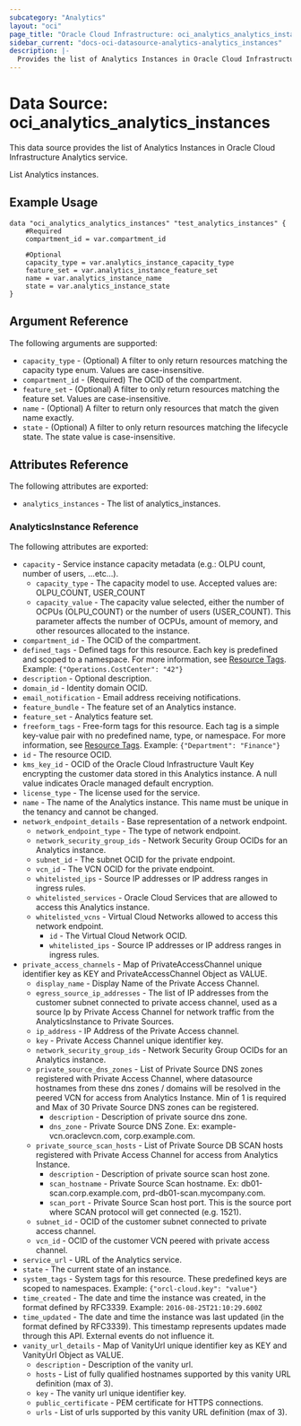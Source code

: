 ```yaml
---
subcategory: "Analytics"
layout: "oci"
page_title: "Oracle Cloud Infrastructure: oci_analytics_analytics_instances"
sidebar_current: "docs-oci-datasource-analytics-analytics_instances"
description: |-
  Provides the list of Analytics Instances in Oracle Cloud Infrastructure Analytics service
---
```


# Data Source: oci_analytics_analytics_instances
This data source provides the list of Analytics Instances in Oracle Cloud Infrastructure Analytics service.

List Analytics instances.


## Example Usage

```hcl
data "oci_analytics_analytics_instances" "test_analytics_instances" {
	#Required
	compartment_id = var.compartment_id

	#Optional
	capacity_type = var.analytics_instance_capacity_type
	feature_set = var.analytics_instance_feature_set
	name = var.analytics_instance_name
	state = var.analytics_instance_state
}
```

## Argument Reference

The following arguments are supported:

* `capacity_type` - (Optional) A filter to only return resources matching the capacity type enum. Values are case-insensitive. 
* `compartment_id` - (Required) The OCID of the compartment. 
* `feature_set` - (Optional) A filter to only return resources matching the feature set. Values are case-insensitive. 
* `name` - (Optional) A filter to return only resources that match the given name exactly. 
* `state` - (Optional) A filter to only return resources matching the lifecycle state. The state value is case-insensitive. 


## Attributes Reference

The following attributes are exported:

* `analytics_instances` - The list of analytics_instances.

### AnalyticsInstance Reference

The following attributes are exported:

* `capacity` - Service instance capacity metadata (e.g.: OLPU count, number of users, ...etc...). 
	* `capacity_type` - The capacity model to use. Accepted values are: OLPU_COUNT, USER_COUNT 
	* `capacity_value` - The capacity value selected, either the number of OCPUs (OLPU_COUNT) or the number of users (USER_COUNT). This parameter affects the number of OCPUs, amount of memory, and other resources allocated to the instance. 
* `compartment_id` - The OCID of the compartment. 
* `defined_tags` - Defined tags for this resource. Each key is predefined and scoped to a namespace. For more information, see [Resource Tags](https://docs.cloud.oracle.com/iaas/Content/General/Concepts/resourcetags.htm).  Example: `{"Operations.CostCenter": "42"}` 
* `description` - Optional description. 
* `domain_id` - Identity domain OCID. 
* `email_notification` - Email address receiving notifications. 
* `feature_bundle` - The feature set of an Analytics instance. 
* `feature_set` - Analytics feature set. 
* `freeform_tags` - Free-form tags for this resource. Each tag is a simple key-value pair with no predefined name, type, or namespace. For more information, see [Resource Tags](https://docs.cloud.oracle.com/iaas/Content/General/Concepts/resourcetags.htm).  Example: `{"Department": "Finance"}` 
* `id` - The resource OCID. 
* `kms_key_id` - OCID of the Oracle Cloud Infrastructure Vault Key encrypting the customer data stored in this Analytics instance. A null value indicates Oracle managed default encryption. 
* `license_type` - The license used for the service. 
* `name` - The name of the Analytics instance. This name must be unique in the tenancy and cannot be changed. 
* `network_endpoint_details` - Base representation of a network endpoint. 
	* `network_endpoint_type` - The type of network endpoint. 
	* `network_security_group_ids` - Network Security Group OCIDs for an Analytics instance. 
	* `subnet_id` - The subnet OCID for the private endpoint. 
	* `vcn_id` - The VCN OCID for the private endpoint. 
	* `whitelisted_ips` - Source IP addresses or IP address ranges in ingress rules. 
	* `whitelisted_services` - Oracle Cloud Services that are allowed to access this Analytics instance. 
	* `whitelisted_vcns` - Virtual Cloud Networks allowed to access this network endpoint. 
		* `id` - The Virtual Cloud Network OCID. 
		* `whitelisted_ips` - Source IP addresses or IP address ranges in ingress rules. 
* `private_access_channels` - Map of PrivateAccessChannel unique identifier key as KEY and PrivateAccessChannel Object as VALUE. 
	* `display_name` - Display Name of the Private Access Channel. 
	* `egress_source_ip_addresses` - The list of IP addresses from the customer subnet connected to private access channel, used as a source Ip by Private Access Channel for network traffic from the AnalyticsInstance to Private Sources. 
	* `ip_address` - IP Address of the Private Access channel. 
	* `key` - Private Access Channel unique identifier key. 
	* `network_security_group_ids` - Network Security Group OCIDs for an Analytics instance. 
	* `private_source_dns_zones` - List of Private Source DNS zones registered with Private Access Channel, where datasource hostnames from these dns zones / domains will be resolved in the peered VCN for access from Analytics Instance. Min of 1 is required and Max of 30 Private Source DNS zones can be registered. 
		* `description` - Description of private source dns zone. 
		* `dns_zone` - Private Source DNS Zone. Ex: example-vcn.oraclevcn.com, corp.example.com. 
	* `private_source_scan_hosts` - List of Private Source DB SCAN hosts registered with Private Access Channel for access from Analytics Instance. 
		* `description` - Description of private source scan host zone. 
		* `scan_hostname` - Private Source Scan hostname. Ex: db01-scan.corp.example.com, prd-db01-scan.mycompany.com. 
		* `scan_port` - Private Source Scan host port. This is the source port where SCAN protocol will get connected (e.g. 1521). 
	* `subnet_id` - OCID of the customer subnet connected to private access channel. 
	* `vcn_id` - OCID of the customer VCN peered with private access channel. 
* `service_url` - URL of the Analytics service. 
* `state` - The current state of an instance. 
* `system_tags` - System tags for this resource. These predefined keys are scoped to namespaces. Example: `{"orcl-cloud.key": "value"}` 
* `time_created` - The date and time the instance was created, in the format defined by RFC3339.  Example: `2016-08-25T21:10:29.600Z` 
* `time_updated` - The date and time the instance was last updated (in the format defined by RFC3339). This timestamp represents updates made through this API. External events do not influence it. 
* `vanity_url_details` - Map of VanityUrl unique identifier key as KEY and VanityUrl Object as VALUE. 
	* `description` - Description of the vanity url. 
	* `hosts` - List of fully qualified hostnames supported by this vanity URL definition (max of 3). 
	* `key` - The vanity url unique identifier key. 
	* `public_certificate` - PEM certificate for HTTPS connections. 
	* `urls` - List of urls supported by this vanity URL definition (max of 3). 

